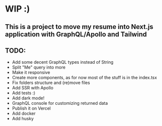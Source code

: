 # WIP :)
## This is a project to move my resume into Next.js application with GraphQL/Apollo and Tailwind

## TODO:
- Add some decent GraphQL types instead of String
- Split "Me" query into more 
- Make it responsive
- Create more components, as for now most of the stuff is in the index.tsx
- Fix folders structure and (re)move files
- Add SSR with Apollo
- Add tests :)
- Add dark mode!
- GraphQL console for customizing returned data
- Publish it on Vercel
- Add docker
- Add husky
